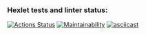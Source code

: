 ### Hexlet tests and linter status:
[![Actions Status](https://github.com/sushilyaz/java-project-71/actions/workflows/hexlet-check.yml/badge.svg)](https://github.com/sushilyaz/java-project-71/actions)
[![Maintainability](https://api.codeclimate.com/v1/badges/aaeaebeaf57d478f8b6b/maintainability)](https://codeclimate.com/github/sushilyaz/java-project-71/maintainability)
[![asciicast](https://asciinema.org/a/ZeUpDTbvRLpsBBbpqtl6vLBSz.svg)](https://asciinema.org/a/ZeUpDTbvRLpsBBbpqtl6vLBSz)

